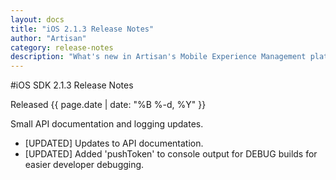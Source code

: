 ```yaml
---
layout: docs
title: "iOS 2.1.3 Release Notes"
author: "Artisan"
category: release-notes
description: "What's new in Artisan's Mobile Experience Management platform."
---
```

#iOS SDK 2.1.3 Release Notes

Released {{ page.date | date: "%B %-d, %Y" }}

Small API documentation and logging updates. 

* [UPDATED] Updates to API documentation.
* [UPDATED] Added 'pushToken' to console output for DEBUG builds for easier developer debugging.